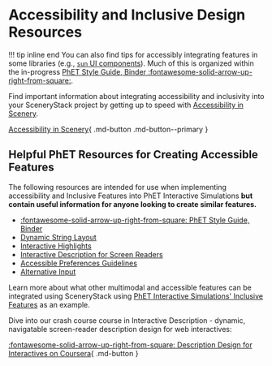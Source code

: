 # Accessibility and Inclusive Design Resources

!!! tip inline end
    You can also find tips for accessibly integrating features in some libraries (e.g., [`sun` UI components](https://github.com/phetsims/sun/tree/main/doc)). Much of this is organized within the in-progress [PhET Style Guide, Binder :fontawesome-solid-arrow-up-right-from-square:](https://phetsims.github.io/binder/).

Find important information about integrating accessibility and inclusivity into your SceneryStack project by getting up to speed with [Accessibility in Scenery](https://phetsims.github.io/scenery/doc/accessibility/accessibility.html).

[Accessibility in Scenery](https://phetsims.github.io/scenery/doc/accessibility/accessibility.html){ .md-button .md-button--primary }

## Helpful PhET Resources for Creating Accessible Features

The following resources are intended for use when implementing accessibility and Inclusive Features into PhET Interactive Simulations **but contain useful information for anyone looking to create similar features.**

<div class="grid cards" markdown>

- [:fontawesome-solid-arrow-up-right-from-square: PhET Style Guide, Binder](https://phetsims.github.io/binder/)
- [Dynamic String Layout](../info_sync/dynamic_string_layout_quickstart.md)
- [Interactive Highlights](../info_sync/interactive_highlights_quickstart_guide.md)
- [Interactive Description for Screen Readers](../info_sync/interactive_description_technical_guide.md)
- [Accessible Preferences Guidelines](../info_sync/accessible_preferences_quickstart_guide.md)
- [Alternative Input](../info_sync/alternative_input_quickstart_guide.md)

</div>

Learn more about what other multimodal and accessible features can be integrated using SceneryStack using [PhET Interactive Simulations' Inclusive Features](https://phet.colorado.edu/en/inclusive-design/features) as an example.

Dive into our crash course course in Interactive Description - dynamic, navigatable screen-reader description design for web interactives:

[:fontawesome-solid-arrow-up-right-from-square: Description Design for Interactives on Coursera](https://www.coursera.org/learn/description-design-for-interactive-learning-resources){ .md-button }
